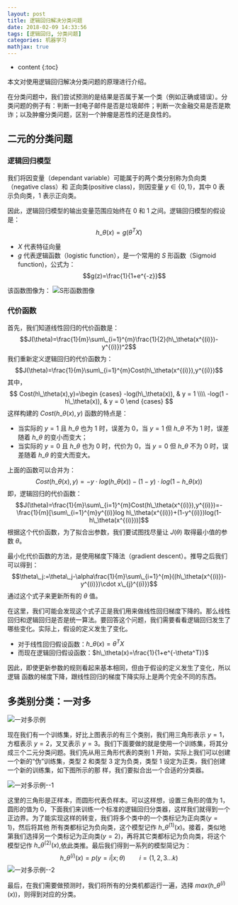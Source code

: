 ```yaml
---
layout: post
title: 逻辑回归解决分类问题
date: 2018-02-09 14:33:56
tags: [逻辑回归, 分类问题]
categories: 机器学习
mathjax: true
---
```


* content
{:toc}

本文对使用逻辑回归解决分类问题的原理进行介绍。




在分类问题中，我们尝试预测的是结果是否属于某一个类（例如正确或错误）。分类问题的例子有：判断一封电子邮件是否是垃圾邮件；判断一次金融交易是否是欺诈；以及肿瘤分类问题，区别一个肿瘤是恶性的还是良性的。

## 二元的分类问题
### 逻辑回归模型
我们将因变量（dependant variable）可能属于的两个类分别称为负向类（negative class）和
正向类(positive class)，则因变量 $y\in \{0,1\}$，其中 $0$ 表示负向类，$1$ 表示正向类。

因此，逻辑回归模型的输出变量范围应始终在 $0$ 和 $1$ 之间。逻辑回归模型的假设是：$$h\_θ(x)=g(θ^TX)$$

* $X$ 代表特征向量
* $g$ 代表逻辑函数（logistic function），是一个常用的 $S$ 形函数（Sigmoid function)，公式为：$$g(z)=\frac{1}{1+e^{-z}}$$

该函数图像为：
![S形函数图像](http://ouy59qaqh.bkt.clouddn.com/sigmoid_function.jpg)

### 代价函数
首先，我们知道线性回归的代价函数是：$$J(\theta)=\frac{1}{m}\sum\_{i=1}^{m}\frac{1}{2}(h\_\theta(x^{(i)})-y^{(i)})^2$$我们重新定义逻辑回归的代价函数为：$$J(\theta)=\frac{1}{m}\sum\_{i=1}^{m}Cost(h\_\theta(x^{(i)}),y^{(i)})$$其中，
$$
Cost(h\_\theta(x),y)=\begin {cases}
-log(h\_\theta(x)), & y = 1 \\\\
-log(1 - h\_\theta(x)), & y = 0
\end {cases}
$$
这样构建的 $Cost(h\_θ(x),y)$ 函数的特点是：

* 当实际的 $y=1$ 且 $h\_θ$ 也为 $1$ 时，误差为 $0$，当 $y=1$ 但 $h\_θ$ 不为 $1$ 时，误差随着 $h\_θ$ 的变小而变大；
* 当实际的 $y=0$ 且 $h\_θ$ 也为 $0$ 时，代价为 $0$，当 $y=0$ 但 $h\_θ$ 不为 $0$ 时，误差随着 $h\_θ$ 的变大而变大。

上面的函数可以合并为：$$Cost(h\_\theta(x),y)=-y\cdot log(h\_\theta(x))-(1-y)\cdot log(1-h\_\theta(x))$$即，逻辑回归的代价函数：$$J(\theta)=\frac{1}{m}\sum\_{i=1}^{m}Cost(h\_\theta(x^{(i)}),y^{(i)})=-\frac{1}{m}[\sum\_{i=1}^{m}y^{(i)}log h\_\theta(x^{(i)})+(1-y^{(i)})log(1-h\_\theta(x^{(i)}))]$$根据这个代价函数，为了拟合出参数，我们要试图找尽量让 $J(\theta)$ 取得最小值的参数 $\theta$。

最小化代价函数的方法，是使用梯度下降法（gradient descent）。推导之后我们可以得到：$$\theta\_j:=\theta\_j-\alpha\frac{1}{m}\sum\_{i=1}^{m}((h\_\theta(x^{(i)})-y^{(i)})\cdot x\_{j}^{(i)})$$通过这个式子来更新所有的 $\theta$ 值。

在这里，我们可能会发现这个式子正是我们用来做线性回归梯度下降的。那么线性回归和逻辑回归是否是统一算法。要回答这个问题，我们需要看看逻辑回归发生了哪些变化。实际上，假设的定义发生了变化。

* 对于线性回归假设函数：$h\_\theta(x)=\theta^TX$
* 而现在逻辑回归假设函数：$h\_\theta(x)=\frac{1}{1+e^{-\theta^T}}$

因此，即使更新参数的规则看起来基本相同，但由于假设的定义发生了变化，所以逻辑 函数的梯度下降，跟线性回归的梯度下降实际上是两个完全不同的东西。

## 多类别分类：一对多
![一对多示例](http://ouy59qaqh.bkt.clouddn.com/one_vs_all.jpg)

现在我们有一个训练集，好比上图表示的有三个类别，我们用三角形表示 $y=1$，方框表示 $y=2$，叉叉表示 $y=3$。我们下面要做的就是使用一个训练集，将其分成三个二元分类问题。我们先从用三角形代表的类别 $1$ 开始，实际上我们可以创建一个新的“伪”训练集，类型 $2$ 和类型 $3$ 定为负类，类型 $1$ 设定为正类，我们创建一个新的训练集，如下图所示的那
样，我们要拟合出一个合适的分类器。

![一对多示例--1](http://ouy59qaqh.bkt.clouddn.com/one_vs_all_1.jpg)

这里的三角形是正样本，而圆形代表负样本。可以这样想，设置三角形的值为 $1$，圆形的值为 $0$，下面我们来训练一个标准的逻辑回归分类器，这样我们就得到一个正边界。为了能实现这样的转变，我们将多个类中的一个类标记为正向类($y=1$)，然后将其他 所有类都标记为负向类，这个模型记作 $h\_\theta^{(1)}(x)$。接着，类似地第我们选择另一个类标记为正向类($y=2$)，再将其它类都标记为负向类，将这个模型记作 $h\_\theta^{(2)}(x)$,依此类推。最后我们得到一系列的模型简记为：$$h\_\theta^{(i)}(x)=p(y=i|x;\theta)\qquad i=(1,2,3...k)$$![一对多示例--2](http://ouy59qaqh.bkt.clouddn.com/one_vs_all_2.jpg)

最后，在我们需要做预测时，我们将所有的分类机都运行一遍，选择 $max(h\_\theta^{(i)}(x))$，则得到对应的分类。
